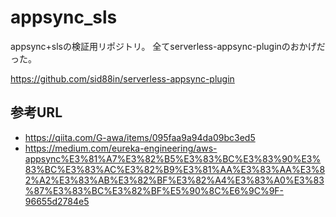 # appsync_sls

appsync+slsの検証用リポジトリ。
全てserverless-appsync-pluginのおかげだった。

https://github.com/sid88in/serverless-appsync-plugin

## 参考URL
- https://qiita.com/G-awa/items/095faa9a94da09bc3ed5
- https://medium.com/eureka-engineering/aws-appsync%E3%81%A7%E3%82%B5%E3%83%BC%E3%83%90%E3%83%BC%E3%83%AC%E3%82%B9%E3%81%AA%E3%83%AA%E3%82%A2%E3%83%AB%E3%82%BF%E3%82%A4%E3%83%A0%E3%83%87%E3%83%BC%E3%82%BF%E5%90%8C%E6%9C%9F-96655d2784e5
